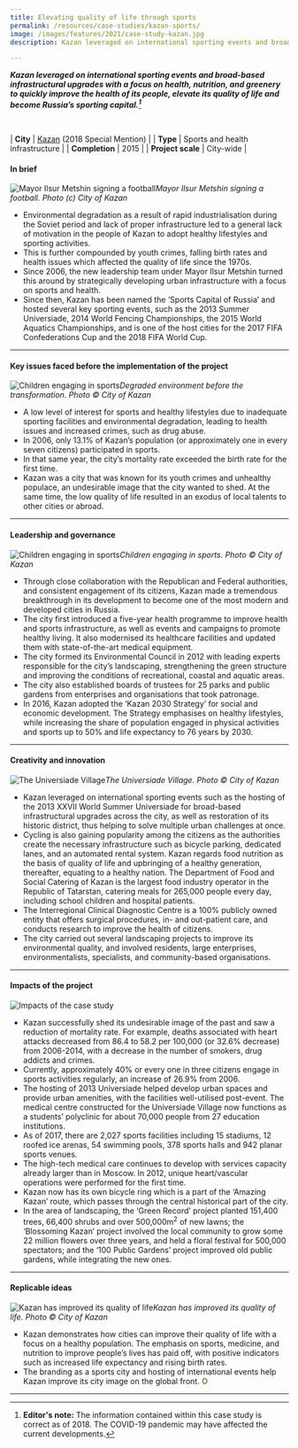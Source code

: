 ```yaml
---
title: Elevating quality of life through sports
permalink: /resources/case-studies/kazan-sports/
image: /images/features/2021/case-study-kazan.jpg
description: Kazan leveraged on international sporting events and broad-based infrastructural upgrades with a focus on health, nutrition, and greenery to quickly improve the health of its people, elevate its quality of life and become Russia’s sporting capital.

---
```


***Kazan leveraged on international sporting events and broad-based infrastructural upgrades with a focus on health, nutrition, and greenery to quickly improve the health of its people, elevate its quality of life and become Russia’s sporting capital.[^first]*** 

<br>

| **City** | [Kazan](/laureates/2018/special-mentions/kazan/) (2018 Special Mention) |
| **Type** | Sports and health infrastructure |
| **Completion** | 2015 |
| **Project scale** | City-wide |

#### **In brief**

![Mayor Ilsur Metshin signing a football](/images/features/2021/mayor-sports.jpg/)*Mayor Ilsur Metshin signing a football. Photo (c) City of Kazan*

- Environmental degradation as a result of rapid industrialisation during the Soviet period and lack of proper infrastructure led to a general lack of motivation in the people of Kazan to adopt healthy lifestyles and sporting activities. 
- This is further compounded by youth crimes, falling birth rates and health issues which affected the quality of life since the 1970s. 
- Since 2006, the new leadership team under Mayor Ilsur Metshin turned this around by strategically developing urban infrastructure with a focus on sports and health. 
- Since then, Kazan has been named the ‘Sports Capital of Russia’ and hosted several key sporting events, such as the 2013 Summer Universiade, 2014 World Fencing Championships, the 2015 World Aquatics Championships, and is one of the host cities for the 2017 FIFA Confederations Cup and the 2018 FIFA World Cup.  
 
---

#### **Key issues faced before the implementation of the project**

![Children engaging in sports](/images/features/2021/bulak-river-before.jpg/)*Degraded environment before the transformation. Photo © City of Kazan*

- A low level of interest for sports and healthy lifestyles due to inadequate sporting facilities and environmental degradation, leading to health issues and increased crimes, such as drug abuse. 
- In 2006, only 13.1% of Kazan’s population (or approximately one in every seven citizens) participated in sports. 
- In that same year, the city’s mortality rate exceeded the birth rate for the first time. 
- Kazan was a city that was known for its youth crimes and unhealthy populace, an undesirable image that the city wanted to shed. At the same time, the low quality of life resulted in an exodus of local talents to other cities or abroad. 

---

#### **Leadership and governance**

![Children engaging in sports](/images/features/2021/sports-kazan.jpg/)*Children engaging in sports. Photo © City of Kazan*

- Through close collaboration with the Republican and Federal authorities, and consistent engagement of its citizens, Kazan made a tremendous breakthrough in its development to become one of the most modern and developed cities in Russia. 
- The city first introduced a five-year health programme to improve health and sports infrastructure, as well as events and campaigns to promote healthy living. It also modernised its healthcare facilities and updated them with state-of-the-art medical equipment. 
- The city formed its Environmental Council in 2012 with leading experts responsible for the city’s landscaping, strengthening the green structure and improving the conditions of recreational, coastal and aquatic areas. 
- The city also established boards of trustees for 25 parks and public gardens from enterprises and organisations that took patronage. 
- In 2016, Kazan adopted the ‘Kazan 2030 Strategy’ for social and economic development. The Strategy emphasises on healthy lifestyles, while increasing the share of population engaged in physical activities and sports up to 50% and life expectancy to 76 years by 2030. 

---

#### **Creativity and innovation**

![The Universiade Village](/images/features/2021/universiade-village.jpg/)*The Universiade Village. Photo © City of Kazan*

- Kazan leveraged on international sporting events such as the hosting of the 2013 XXVII World Summer Universiade for broad-based infrastructural upgrades across the city, as well as restoration of its historic district, thus helping to solve multiple urban challenges at once. 
- Cycling is also gaining popularity among the citizens as the authorities create the necessary infrastructure such as bicycle parking, dedicated lanes, and an automated rental system. 
Kazan regards food nutrition as the basis of quality of life and upbringing of a healthy generation, thereafter, equating to a healthy nation. The Department of Food and Social Catering of Kazan is the largest food industry operator in the Republic of Tatarstan, catering meals for 265,000 people every day, including school children and hospital patients. 
- The Interregional Clinical Diagnostic Centre is a 100% publicly owned entity that offers surgical procedures, in- and out-patient care, and conducts research to improve the health of citizens.
- The city carried out several landscaping projects to improve its environmental quality, and involved residents, large enterprises, environmentalists, specialists, and community-based organisations. 

---

#### **Impacts of the project**

![Impacts of the case study](/images/features/2021/kazan-impacts.png/)

- Kazan successfully shed its undesirable image of the past and saw a reduction of mortality rate. For example, deaths associated with heart attacks decreased from 86.4 to 58.2 per 100,000 (or 32.6% decrease) from 2006-2014, with a decrease in the number of smokers, drug addicts and crimes.
- Currently, approximately 40% or every one in three citizens engage in sports activities regularly, an increase of 26.9% from 2006. 
- The hosting of 2013 Universiade helped develop urban spaces and provide urban amenities, with the facilities well-utilised post-event. The medical centre constructed for the Universiade Village now functions as a students’ polyclinic for about 70,000 people from 27 education institutions. 
- As of 2017, there are 2,027 sports facilities including 15 stadiums, 12 roofed ice arenas, 54 swimming pools, 378 sports halls and 942 planar sports venues. 
- The high-tech medical care continues to develop with services capacity already larger than in Moscow. In 2012, unique heart/vascular operations were performed for the first time. 
- Kazan now has its own bicycle ring which is a part of the ‘Amazing Kazan’ route, which passes through the central historical part of the city. 
- In the area of landscaping, the ‘Green Record’ project planted 151,400 trees, 66,400 shrubs and over 500,000m<sup>2</sup> of new lawns; the ‘Blossoming Kazan’ project involved the local community to grow some 22 million flowers over three years, and held a floral festival for 500,000 spectators; and the ‘100 Public Gardens’ project improved old public gardens, while integrating the new ones.

---

#### **Replicable ideas**

![Kazan has improved its quality of life](/images/features/2021/bulak-river.jpg/)*Kazan has improved its quality of life. Photo © City of Kazan*

- Kazan demonstrates how cities can improve their quality of life with a focus on a healthy population. The emphasis on sports, medicine, and nutrition to improve people’s lives has paid off, with positive indicators such as increased life expectancy and rising birth rates. 
- The branding as a sports city and hosting of international events help Kazan improve its city image on the global front. **<font color="#967942">O</font>**

---

[^first]: **Editor's note:** The information contained within this case study is correct as of 2018. The COVID-19 pandemic may have affected the current developments. 

